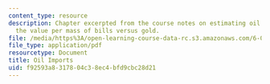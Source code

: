 ```yaml
---
content_type: resource
description: Chapter excerpted from the course notes on estimating oil imports and
  the value per mass of bills versus gold.
file: /media/https%3A/open-learning-course-data-rc.s3.amazonaws.com/6-055j-the-art-of-approximation-in-science-and-engineering-spring-2008/f92593a8317804c38ec4bfd9cbc28d21_feb08b.pdf
file_type: application/pdf
resourcetype: Document
title: Oil Imports
uid: f92593a8-3178-04c3-8ec4-bfd9cbc28d21
---
```

